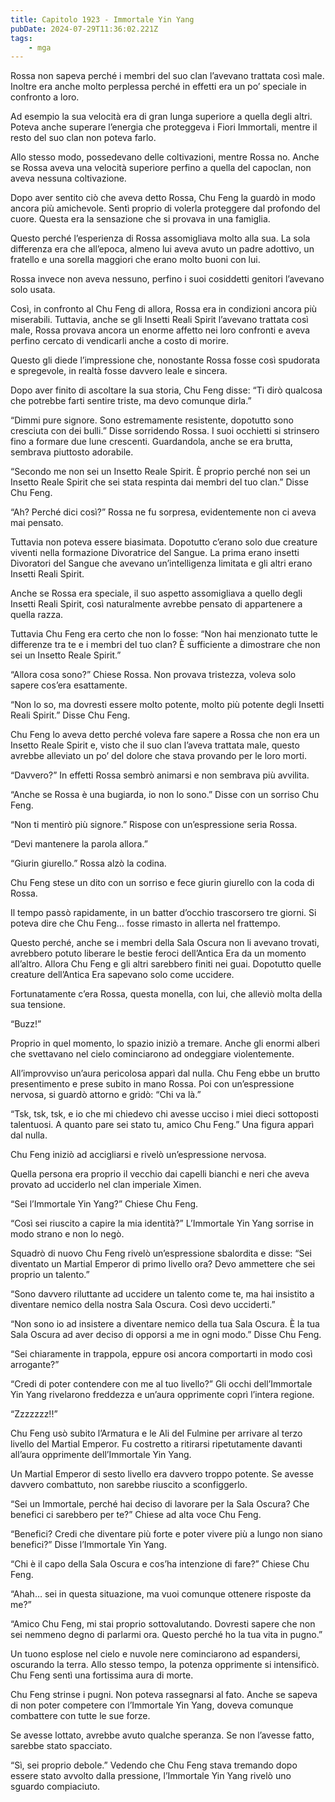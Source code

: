 ```yaml
---
title: Capitolo 1923 - Immortale Yin Yang
pubDate: 2024-07-29T11:36:02.221Z
tags:
    - mga
---
```


Rossa non sapeva perché i membri del suo clan l’avevano trattata così male. Inoltre era anche molto perplessa perché in effetti era un po’ speciale in confronto a loro.

Ad esempio la sua velocità era di gran lunga superiore a quella degli altri. Poteva anche superare l’energia che proteggeva i Fiori Immortali, mentre il resto del suo clan non poteva farlo.

Allo stesso modo, possedevano delle coltivazioni, mentre Rossa no. Anche se Rossa aveva una velocità superiore perfino a quella del capoclan, non aveva nessuna coltivazione.

Dopo aver sentito ciò che aveva detto Rossa, Chu Feng la guardò in modo ancora più amichevole. Sentì proprio di volerla proteggere dal profondo del cuore. Questa era la sensazione che si provava in una famiglia.

Questo perché l’esperienza di Rossa assomigliava molto alla sua. La sola differenza era che all’epoca, almeno lui aveva avuto un padre adottivo, un fratello e una sorella maggiori che erano molto buoni con lui.

Rossa invece non aveva nessuno, perfino i suoi cosiddetti genitori l’avevano solo usata.

Così, in confronto al Chu Feng di allora, Rossa era in condizioni ancora più miserabili. Tuttavia, anche se gli Insetti Reali Spirit l’avevano trattata così male, Rossa provava ancora un enorme affetto nei loro confronti e aveva perfino cercato di vendicarli anche a costo di morire.

Questo gli diede l’impressione che, nonostante Rossa fosse così spudorata e spregevole, in realtà fosse davvero leale e sincera.

Dopo aver finito di ascoltare la sua storia, Chu Feng disse: “Ti dirò qualcosa che potrebbe farti sentire triste, ma devo comunque dirla.”

“Dimmi pure signore. Sono estremamente resistente, dopotutto sono cresciuta con dei bulli.” Disse sorridendo Rossa. I suoi occhietti si strinsero fino a formare due lune crescenti. Guardandola, anche se era brutta, sembrava piuttosto adorabile.

“Secondo me non sei un Insetto Reale Spirit. È proprio perché non sei un Insetto Reale Spirit che sei stata respinta dai membri del tuo clan.” Disse Chu Feng.

“Ah? Perché dici così?” Rossa ne fu sorpresa, evidentemente non ci aveva mai pensato.

Tuttavia non poteva essere biasimata. Dopotutto c’erano solo due creature viventi nella formazione Divoratrice del Sangue. La prima erano insetti Divoratori del Sangue che avevano un’intelligenza limitata e gli altri erano Insetti Reali Spirit.

Anche se Rossa era speciale, il suo aspetto assomigliava a quello degli Insetti Reali Spirit, così naturalmente avrebbe pensato di appartenere a quella razza.

Tuttavia Chu Feng era certo che non lo fosse: “Non hai menzionato tutte le differenze tra te e i membri del tuo clan? È sufficiente a dimostrare che non sei un Insetto Reale Spirit.”

“Allora cosa sono?” Chiese Rossa. Non provava tristezza, voleva solo sapere cos’era esattamente.

“Non lo so, ma dovresti essere molto potente, molto più potente degli Insetti Reali Spirit.” Disse Chu Feng.

Chu Feng lo aveva detto perché voleva fare sapere a Rossa che non era un Insetto Reale Spirit e, visto che il suo clan l’aveva trattata male, questo avrebbe alleviato un po’ del dolore che stava provando per le loro morti.

“Davvero?” In effetti Rossa sembrò animarsi e non sembrava più avvilita.

“Anche se Rossa è una bugiarda, io non lo sono.” Disse con un sorriso Chu Feng.

“Non ti mentirò più signore.” Rispose con un’espressione seria Rossa.

“Devi mantenere la parola allora.”

“Giurin giurello.” Rossa alzò la codina.

Chu Feng stese un dito con un sorriso e fece giurin giurello con la coda di Rossa.

Il tempo passò rapidamente, in un batter d’occhio trascorsero tre giorni. Si poteva dire che Chu Feng… fosse rimasto in allerta nel frattempo.

Questo perché, anche se i membri della Sala Oscura non li avevano trovati, avrebbero potuto liberare le bestie feroci dell’Antica Era da un momento all’altro. Allora Chu Feng e gli altri sarebbero finiti nei guai. Dopotutto quelle creature dell’Antica Era sapevano solo come uccidere.

Fortunatamente c’era Rossa, questa monella, con lui, che alleviò molta della sua tensione.

“Buzz!”

Proprio in quel momento, lo spazio iniziò a tremare. Anche gli enormi alberi che svettavano nel cielo cominciarono ad ondeggiare violentemente.

All’improvviso un’aura pericolosa apparì dal nulla. Chu Feng ebbe un brutto presentimento e prese subito in mano Rossa. Poi con un’espressione nervosa, si guardò attorno e gridò: “Chi va là.”

“Tsk, tsk, tsk, e io che mi chiedevo chi avesse ucciso i miei dieci sottoposti talentuosi. A quanto pare sei stato tu, amico Chu Feng.” Una figura apparì dal nulla.

Chu Feng iniziò ad accigliarsi e rivelò un’espressione nervosa.

Quella persona era proprio il vecchio dai capelli bianchi e neri che aveva provato ad ucciderlo nel clan imperiale Ximen.

“Sei l’Immortale Yin Yang?” Chiese Chu Feng.

“Così sei riuscito a capire la mia identità?” L’Immortale Yin Yang sorrise in modo strano e non lo negò.

Squadrò di nuovo Chu Feng rivelò un’espressione sbalordita e disse: “Sei diventato un Martial Emperor di primo livello ora? Devo ammettere che sei proprio un talento.”

“Sono davvero riluttante ad uccidere un talento come te, ma hai insistito a diventare nemico della nostra Sala Oscura. Così devo ucciderti.”

“Non sono io ad insistere a diventare nemico della tua Sala Oscura. È la tua Sala Oscura ad aver deciso di opporsi a me in ogni modo.” Disse Chu Feng.

“Sei chiaramente in trappola, eppure osi ancora comportarti in modo così arrogante?”

“Credi di poter contendere con me al tuo livello?” Gli occhi dell’Immortale Yin Yang rivelarono freddezza e un’aura opprimente coprì l’intera regione.

“Zzzzzzz!!”

Chu Feng usò subito l’Armatura e le Ali del Fulmine per arrivare al terzo livello del Martial Emperor. Fu costretto a ritirarsi ripetutamente davanti all’aura opprimente dell’Immortale Yin Yang.

Un Martial Emperor di sesto livello era davvero troppo potente. Se avesse davvero combattuto, non sarebbe riuscito a sconfiggerlo.

“Sei un Immortale, perché hai deciso di lavorare per la Sala Oscura? Che benefici ci sarebbero per te?” Chiese ad alta voce Chu Feng.

“Benefici? Credi che diventare più forte e poter vivere più a lungo non siano benefici?” Disse l’Immortale Yin Yang.

“Chi è il capo della Sala Oscura e cos’ha intenzione di fare?” Chiese Chu Feng.

“Ahah… sei in questa situazione, ma vuoi comunque ottenere risposte da me?”

“Amico Chu Feng, mi stai proprio sottovalutando. Dovresti sapere che non sei nemmeno degno di parlarmi ora. Questo perché ho la tua vita in pugno.”

Un tuono esplose nel cielo e nuvole nere cominciarono ad espandersi, oscurando la terra. Allo stesso tempo, la potenza opprimente si intensificò. Chu Feng sentì una fortissima aura di morte.

Chu Feng strinse i pugni. Non poteva rassegnarsi al fato. Anche se sapeva di non poter competere con l’Immortale Yin Yang, doveva comunque combattere con tutte le sue forze.

Se avesse lottato, avrebbe avuto qualche speranza. Se non l’avesse fatto, sarebbe stato spacciato.

“Sì, sei proprio debole.” Vedendo che Chu Feng stava tremando dopo essere stato avvolto dalla pressione, l’Immortale Yin Yang rivelò uno sguardo compiaciuto.



